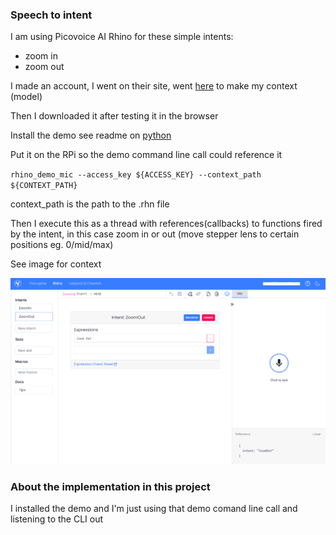 ### Speech to intent

I am using Picovoice AI Rhino for these simple intents:

- zoom in
- zoom out

I made an account, I went on their site, went [here](https://console.picovoice.ai/rhn) to make my context (model)

Then I downloaded it after testing it in the browser

Install the demo see readme on [python](https://github.com/Picovoice/rhino)

Put it on the RPi so the demo command line call could reference it

`rhino_demo_mic --access_key ${ACCESS_KEY} --context_path ${CONTEXT_PATH}`

context_path is the path to the .rhn file

Then I execute this as a thread with references(callbacks) to functions fired by the intent, in this case zoom in or out (move stepper lens to certain positions eg. 0/mid/max)

See image for context

<img src="../../devlog/images/picovoice-ai.png"/>

### About the implementation in this project

I installed the demo and I'm just using that demo comand line call and listening to the CLI out
